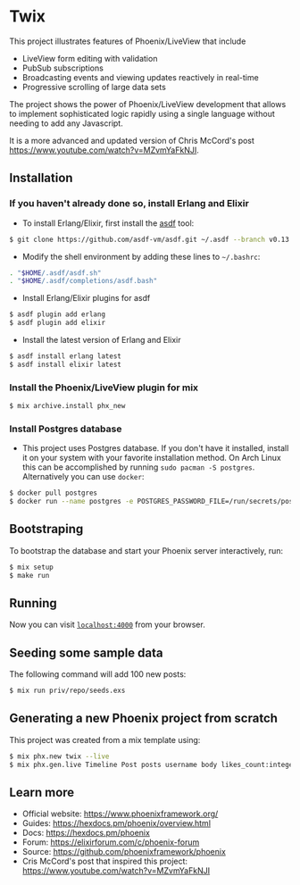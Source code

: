 # Twix

This project illustrates features of Phoenix/LiveView that include

  * LiveView form editing with validation
  * PubSub subscriptions
  * Broadcasting events and viewing updates reactively in real-time
  * Progressive scrolling of large data sets

The project shows the power of Phoenix/LiveView development that allows
to implement sophisticated logic rapidly using a single language without
needing to add any Javascript.

It is a more advanced and updated version of Chris McCord's post
https://www.youtube.com/watch?v=MZvmYaFkNJI.

## Installation

### If you haven't already done so, install Erlang and Elixir

- To install Erlang/Elixir, first install the [asdf](https://asdf-vm.com/guide/getting-started.html) tool:

```bash
$ git clone https://github.com/asdf-vm/asdf.git ~/.asdf --branch v0.13.1
```
- Modify the shell environment by adding these lines to `~/.bashrc`:
```bash
. "$HOME/.asdf/asdf.sh"
. "$HOME/.asdf/completions/asdf.bash"
```

- Install Erlang/Elixir plugins for asdf
```bash
$ asdf plugin add erlang
$ asdf plugin add elixir
```

- Install the latest version of Erlang and Elixir
```bash
$ asdf install erlang latest
$ asdf install elixir latest
```

### Install the Phoenix/LiveView plugin for mix

```bash
$ mix archive.install phx_new
```

### Install Postgres database

- This project uses Postgres database. If you don't have it installed,
  install it on your system with your favorite installation method. On Arch
  Linux this can be accomplished by running `sudo pacman -S postgres`.
  Alternatively you can use `docker`:
```bash
$ docker pull postgres
$ docker run --name postgres -e POSTGRES_PASSWORD_FILE=/run/secrets/postgres-passwd -d postgres
```

## Bootstraping

To bootstrap the database and start your Phoenix server interactively, run:

```bash
$ mix setup
$ make run
```

## Running

Now you can visit [`localhost:4000`](http://localhost:4000) from your browser.

## Seeding some sample data

The following command will add 100 new posts:

```bash
$ mix run priv/repo/seeds.exs
```

## Generating a new Phoenix project from scratch

This project was created from a mix template using:

```bash
$ mix phx.new twix --live
$ mix phx.gen.live Timeline Post posts username body likes_count:integer repost_count:integer
```

## Learn more

  * Official website: https://www.phoenixframework.org/
  * Guides: https://hexdocs.pm/phoenix/overview.html
  * Docs: https://hexdocs.pm/phoenix
  * Forum: https://elixirforum.com/c/phoenix-forum
  * Source: https://github.com/phoenixframework/phoenix
  * Cris McCord's post that inspired this project:
    https://www.youtube.com/watch?v=MZvmYaFkNJI
